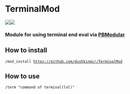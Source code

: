 # TerminalMod
![](https://img.shields.io/github/license/dushkinmir/TerminalMod?color=green)![](https://img.shields.io/badge/PBModular-module-B34AEE)
<br>

### Module for using terminal end eval via [PBModular](https://github.com/PBModular/bot)

## How to install
<code>/mod_install https://github.com/dushkinmir/TerminalMod</code>
<br>
## How to use
<code>/term "command of terminal(lol)"</code>
